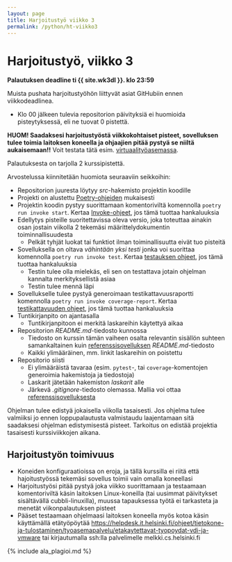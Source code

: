 ```yaml
---
layout: page
title: Harjoitustyö viikko 3
permalink: /python/ht-viikko3
---
```

# Harjoitustyö, viikko 3

**Palautuksen deadline ti {{ site.wk3dl }}. klo 23:59**

Muista pushata harjoitustyöhön liittyvät asiat GitHubiin ennen viikkodeadlinea.

- Klo 00 jälkeen tulevia repositorion päivityksiä ei huomioida pisteytyksessä, eli ne tuovat 0 pistettä.

**HUOM! Saadaksesi harjoitustyöstä viikkokohtaiset pisteet, sovelluksen tulee toimia laitoksen koneella ja ohjaajien pitää pystyä se niiltä aukaisemaan!!** Voit testata tätä esim. [virtuaalityöasemassa](https://vdi.helsinki.fi).

Palautuksesta on tarjolla 2 kurssipistettä.

Arvostelussa kiinnitetään huomiota seuraaviin seikkoihin:

- Repositorion juuresta löytyy _src_-hakemisto projektin koodille
- Projekti on alustettu [Poetry-ohjeiden](../materiaali/poetry.md) mukaisesti
- Projektin koodin pystyy suorittamaan komentoriviltä komennolla `poetry run invoke start`. Kertaa [Invoke-ohjeet](../materiaali/invoke.md), jos tämä tuottaa hankaluuksia
- Edellytys pisteille suoritettavissa oleva versio, joka toteuttaa ainakin osan jostain viikolla 2 tekemäsi määrittelydokumentin toiminnallisuudesta
  - Pelkät tyhjät luokat tai funktiot ilman toiminallisuutta eivät tuo pisteitä
- Sovelluksella on oltava _vähintään yksi testi_ jonka voi suorittaa komennolla `poetry run invoke test`. Kertaa [testauksen ohjeet](../materiaali/unittest.md), jos tämä tuottaa hankaluuksia
  - Testin tulee olla mielekäs, eli sen on testattava jotain ohjelman kannalta merkityksellistä asiaa
  - Testin tulee mennä läpi
- Sovellukselle tulee pystyä generoimaan testikattavuusraportti komennolla `poetry run invoke coverage-report`. Kertaa [testikattavuuden ohjeet](../materiaali/coverage.md), jos tämä tuottaa hankaluuksia
- Tuntikirjanpito on ajantasalla
  - Tuntikirjanpitoon ei merkitä laskareihin käytettyä aikaa
- Repositorion _README.md_-tiedosto kunnossa
  - Tiedosto on kurssin tämän vaiheen osalta relevantin sisällön suhteen samankaltainen kuin [referenssisovelluksen](https://github.com/ohjelmistotekniikka-hy/python-todo-app) _README.md_-tiedosto
  - Kaikki ylimääräinen, mm. linkit laskareihin on poistettu
- Repositorio siisti
  - Ei ylimääräistä tavaraa (esim. `pytest`-, tai `coverage`-komentojen generoimia hakemistoja ja tiedostoja)
  - Laskarit jätetään hakemiston _laskarit_ alle
  - Järkevä _.gitignore_-tiedosto olemassa. Mallia voi ottaa [referenssisovelluksesta](https://github.com/ohjelmistotekniikka-hy/python-todo-app)

Ohjelman tulee edistyä jokaisella viikolla tasaisesti. Jos ohjelma tulee valmiiksi jo ennen loppupalautusta valmistaudu laajentamaan sitä saadaksesi ohjelman edistymisestä pisteet. Tarkoitus on edistää projektia tasaisesti kurssiviikkojen aikana.

## Harjoitustyön toimivuus

- Koneiden konfiguraatioissa on eroja, ja tällä kurssilla ei riitä että hajoitustyössä tekemäsi sovellus toimii vain omalla koneellasi
- Harjoitustyösi pitää pystyä joka viikko suorittamaan ja testaamaan komentoriviltä käsin laitoksen Linux-koneilla (tai uusimmat päivitykset sisältävällä cubbli-linuxilla), muussa tapauksessa työtä ei tarkasteta ja menetät viikonpalautuksen pisteet
- Pääset testaamaan ohjelmaasi laitoksen koneella myös kotoa käsin käyttämällä etätyöpöytää https://helpdesk.it.helsinki.fi/ohjeet/tietokone-ja-tulostaminen/tyoasemapalvelu/etakaytettavat-tyopoydat-vdi-ja-vmware tai kirjautumalla ssh:lla palvelimelle melkki.cs.helsinki.fi

{% include ala_plagioi.md %}